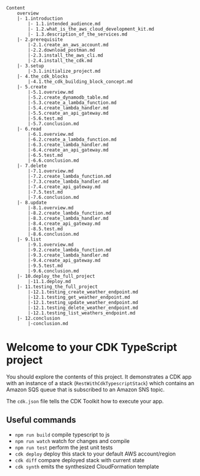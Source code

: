 ```
Content
    overview
    |- 1.introduction
        |- 1.1.intended_audience.md
        |- 1.2.what_is_the_aws_cloud_development_kit.md
        |- 1.3.description_of_the_services.md
    |- 2.prerequisite
        |-2.1.create_an_aws_account.md
        |-2.2.download_postman.md
        |-2.3.install_the_aws_cli.md
        |-2.4.install_the_cdk.md
    |- 3.setup
        |-3.1.initialize_project.md
    |- 4.the_cdk_blocks
        |-4.1.the_cdk_building_block_concept.md
    |- 5.create    
        |-5.1.overview.md  
        |-5.2.create_dynamodb_table.md  
        |-5.3.create_a_lambda_function.md 
        |-5.4.create_lambda_handler.md
        |-5.5.create_an_api_gateway.md 
        |-5.6.test.md      
        |-5.7.conclusion.md   
    |- 6.read
        |-6.1.overview.md   
        |-6.2.create_a_lambda_function.md 
        |-6.3.create_lambda_handler.md
        |-6.4.create_an_api_gateway.md 
        |-6.5.test.md      
        |-6.6.conclusion.md   
    |- 7.delete
        |-7.1.overview.md   
        |-7.2.create_lambda_function.md 
        |-7.3.create_lambda_handler.md
        |-7.4.create_api_gateway.md 
        |-7.5.test.md      
        |-7.6.conclusion.md     
    |- 8.update
        |-8.1.overview.md   
        |-8.2.create_lambda_function.md 
        |-8.3.create_lambda_handler.md
        |-8.4.create_api_gateway.md 
        |-8.5.test.md      
        |-8.6.conclusion.md   
    |- 9.list
        |-9.1.overview.md  
        |-9.2.create_lambda_function.md 
        |-9.3.create_lambda_handler.md
        |-9.4.create_api_gateway.md 
        |-9.5.test.md      
        |-9.6.conclusion.md   
    |- 10.deploy_the_full_project
        |-11.1.deploy.md
    |- 11.testing_the_full_project
        |-12.1.testing_create_weather_endpoint.md 
        |-12.1.testing_get_weather_endpoint.md 
        |-12.1.testing_update_weather_endpoint.md 
        |-12.1.testing_delete_weather_endpoint.md 
        |-12.1.testing_list_weathers_endpoint.md 
    |- 12.conclusion
        |-conclusion.md    
```


# Welcome to your CDK TypeScript project

You should explore the contents of this project. It demonstrates a CDK app with an instance of a stack (`RestWithCdkTypescriptStack`)
which contains an Amazon SQS queue that is subscribed to an Amazon SNS topic.

The `cdk.json` file tells the CDK Toolkit how to execute your app.

## Useful commands

* `npm run build`   compile typescript to js
* `npm run watch`   watch for changes and compile
* `npm run test`    perform the jest unit tests
* `cdk deploy`      deploy this stack to your default AWS account/region
* `cdk diff`        compare deployed stack with current state
* `cdk synth`       emits the synthesized CloudFormation template
